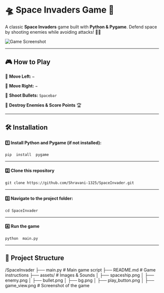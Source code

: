 
#  🛸 Space Invaders Game 🚀

  

A classic **Space Invaders** game built with **Python & Pygame**. Defend space by shooting enemies while avoiding attacks! 🌌✨

  

![Game Screenshot](r"assets/game_view.png")

  

---

##  🎮 **How to Play**

🔹 **Move Left:**  `←`

🔹 **Move Right:**  `→`

🔹 **Shoot Bullets:**  `Spacebar`

🔹 **Destroy Enemies & Score Points** 🏆

---

##  🛠️ **Installation**

#### 1️⃣ Install **Python** and **Pygame** (if not installed):

```
pip  install  pygame
```
---
 #### 2️⃣ Clone this repository
```
git clone https://github.com/Shravani-1325/SpaceInvader.git
```
--- 
 #### 3️⃣ Navigate to the project folder:
```
cd SpaceInvader
```
---
#### 4️⃣ Run the game

```
python  main.py
```
---
## 📂 **Project Structure**
/SpaceInvader
  ├── main.py          # Main game script
  ├── README.md        # Game instructions
  ├── assets/          # Images & Sounds
  │   ├── spaceship.png
  │   ├── enemy.png
  │   ├── bullet.png
  │   ├── bg.png
  │   ├── play_button.png
  │   ├── game_view.png  # Screenshot of the game
